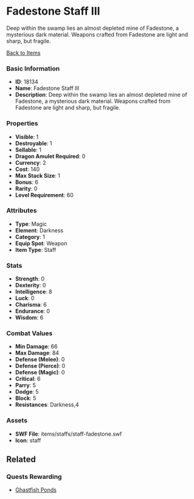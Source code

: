 # Fadestone Staff III

Deep within the swamp lies an almost depleted mine of Fadestone, a mysterious dark material. Weapons crafted from Fadestone are light and sharp, but fragile.

[Back to Items](../items.md)

### Basic Information

- **ID**: 18134
- **Name**: Fadestone Staff III
- **Description**: Deep within the swamp lies an almost depleted mine of Fadestone, a mysterious dark material. Weapons crafted from Fadestone are light and sharp, but fragile.

### Properties

- **Visible**: 1
- **Destroyable**: 1
- **Sellable**: 1
- **Dragon Amulet Required**: 0
- **Currency**: 2
- **Cost**: 140
- **Max Stack Size**: 1
- **Bonus**: 6
- **Rarity**: 0
- **Level Requirement**: 60

### Attributes

- **Type**: Magic
- **Element**: Darkness
- **Category**: 1
- **Equip Spot**: Weapon
- **Item Type**: Staff

### Stats

- **Strength**: 0
- **Dexterity**: 0
- **Intelligence**: 8
- **Luck**: 0
- **Charisma**: 6
- **Endurance**: 0
- **Wisdom**: 6

### Combat Values

- **Min Damage**: 66
- **Max Damage**: 84
- **Defense (Melee)**: 0
- **Defense (Pierce)**: 0
- **Defense (Magic)**: 0
- **Critical**: 6
- **Parry**: 5
- **Dodge**: 5
- **Block**: 5
- **Resistances**: Darkness,4

### Assets

- **SWF File**: items/staffs/staff-fadestone.swf
- **Icon**: staff

## Related

### Quests Rewarding

- [Ghastfish Ponds](../quests/1520-ghastfish-ponds.md)

